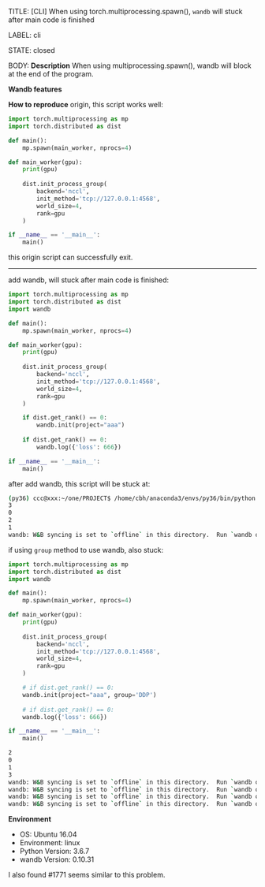 TITLE:
[CLI] When using torch.multiprocessing.spawn(), `wandb` will stuck after main code is finished

LABEL:
cli

STATE:
closed

BODY:
**Description**
When using multiprocessing.spawn(), wandb will block at the end of the program.

**Wandb features**


**How to reproduce**
origin, this script works well:
```python
import torch.multiprocessing as mp
import torch.distributed as dist

def main():
    mp.spawn(main_worker, nprocs=4)

def main_worker(gpu):
    print(gpu)
    
    dist.init_process_group(
        backend='nccl', 
        init_method='tcp://127.0.0.1:4568',
        world_size=4, 
        rank=gpu
    )

if __name__ == '__main__':
    main()
```
this origin script can successfully exit.

---
add wandb, will stuck after main code is finished:
```python
import torch.multiprocessing as mp
import torch.distributed as dist
import wandb

def main():
    mp.spawn(main_worker, nprocs=4)

def main_worker(gpu):
    print(gpu)
    
    dist.init_process_group(
        backend='nccl', 
        init_method='tcp://127.0.0.1:4568',
        world_size=4, 
        rank=gpu
    )

    if dist.get_rank() == 0:
        wandb.init(project="aaa")
    
    if dist.get_rank() == 0:
        wandb.log({'loss': 666})

if __name__ == '__main__':
    main()
```

after add wandb, this script will be stuck at:
```bash
(py36) ccc@xxx:~/one/PROJECT$ /home/cbh/anaconda3/envs/py36/bin/python /home/cbh/one/PROJECT/test.py
3
0
2
1
wandb: W&B syncing is set to `offline` in this directory.  Run `wandb online` or set WANDB_MODE=online to enable cloud syncing.

```

if using `group` method to use wandb, also stuck:
```python
import torch.multiprocessing as mp
import torch.distributed as dist
import wandb

def main():
    mp.spawn(main_worker, nprocs=4)

def main_worker(gpu):
    print(gpu)
    
    dist.init_process_group(
        backend='nccl', 
        init_method='tcp://127.0.0.1:4568',
        world_size=4, 
        rank=gpu
    )

    # if dist.get_rank() == 0:
    wandb.init(project="aaa", group='DDP')
    
    # if dist.get_rank() == 0:
    wandb.log({'loss': 666})

if __name__ == '__main__':
    main()
```
```bash
2
0
1
3
wandb: W&B syncing is set to `offline` in this directory.  Run `wandb online` or set WANDB_MODE=online to enable cloud syncing.
wandb: W&B syncing is set to `offline` in this directory.  Run `wandb online` or set WANDB_MODE=online to enable cloud syncing.
wandb: W&B syncing is set to `offline` in this directory.  Run `wandb online` or set WANDB_MODE=online to enable cloud syncing.
wandb: W&B syncing is set to `offline` in this directory.  Run `wandb online` or set WANDB_MODE=online to enable cloud syncing.
```

**Environment**
- OS: Ubuntu 16.04
- Environment: linux
- Python Version: 3.6.7
- wandb Version: 0.10.31 

I also found #1771 seems similar to this problem.

